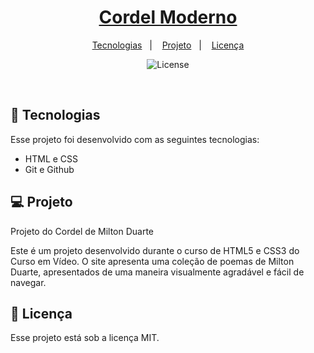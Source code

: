 
<h1 align="center"> <a href="https://naykyroliveira.github.io/projeto-cordel/" target="_blank">Cordel Moderno</a> </h1>

<p align="center">
  <a href="#-tecnologias">Tecnologias</a>&nbsp;&nbsp;&nbsp;|&nbsp;&nbsp;&nbsp;
  <a href="#-projeto">Projeto</a>&nbsp;&nbsp;&nbsp;|&nbsp;&nbsp;&nbsp;
  <a href="#memo-licença">Licença</a>
</p>

<p align="center">
  <img alt="License" src="https://img.shields.io/static/v1?label=license&message=MIT&color=49AA26&labelColor=000000">
</p>

<br>

## 🚀 Tecnologias

Esse projeto foi desenvolvido com as seguintes tecnologias:

- HTML e CSS
- Git e Github

## 💻 Projeto

Projeto do Cordel de Milton Duarte

Este é um projeto desenvolvido durante o curso de HTML5 e CSS3 do Curso em Vídeo. O site apresenta uma coleção de poemas de Milton Duarte, apresentados de uma maneira visualmente agradável e fácil de navegar.


## :memo: Licença

Esse projeto está sob a licença MIT.
